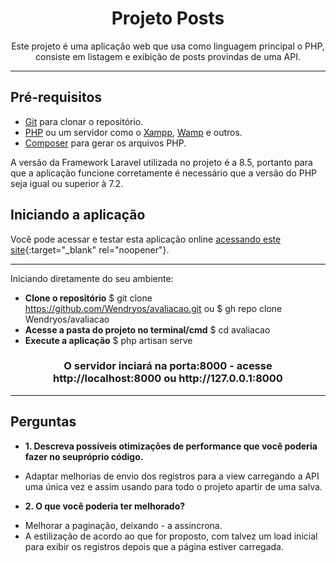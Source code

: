 # <h1 align="center"> Projeto Posts </h1>

<p align="center"> 
   Este projeto é uma aplicação web que usa como linguagem principal o PHP, consiste em listagem e exibição de posts provindas de uma API.
</p>

---

## Pré-requisitos
* [Git](https://git-scm.com) para clonar o repositório.
* [PHP](https://www.php.net/) ou um servidor como o [Xampp](https://www.apachefriends.org/pt_br/index.html), [Wamp](https://www.wampserver.com/en/) e outros.
* [Composer](https://getcomposer.org/) para gerar os arquivos PHP.

A versão da Framework Laravel utilizada no projeto é a 8.5, portanto para que a aplicação funcione corretamente é necessário que a versão do PHP seja igual ou superior à 7.2.

## Iniciando a aplicação

Você pode acessar e testar esta aplicação online [acessando este site](http://avaliacao.zalliant.com.br){:target="_blank" rel="noopener"}.  

---
Iniciando diretamente do seu ambiente:

* **Clone o repositório**
$ git clone https://github.com/Wendryos/avaliacao.git ou $ gh repo clone Wendryos/avaliacao
* **Acesse a pasta do projeto no terminal/cmd**
$ cd avaliacao
* **Execute a aplicação**
$ php artisan serve
<h3 align="center"> 
O servidor inciará na porta:8000 - acesse http://localhost:8000 ou http://127.0.0.1:8000 </h3>




---
## Perguntas
* **1. Descreva possíveis otimizações de performance que você poderia fazer no seupróprio código.**
- Adaptar melhorias de envio dos registros para a view carregando a API uma única vez e assim usando para todo o projeto apartir de uma salva. 

* **2. O que você poderia ter melhorado?**
- Melhorar a paginação, deixando - a assincrona.
- A estilização de acordo ao que for proposto, com talvez um load inicial para exibir os registros depois que a página estiver carregada.

